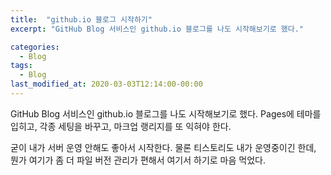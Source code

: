 ```yaml
---
title:  "github.io 블로그 시작하기"
excerpt: "GitHub Blog 서비스인 github.io 블로그를 나도 시작해보기로 했다."

categories:
  - Blog
tags:
  - Blog
last_modified_at: 2020-03-03T12:14:00-00:00
---
```


GitHub Blog 서비스인 github.io 블로그를 나도 시작해보기로 했다.
Pages에 테마를 입히고, 각종 세팅을 바꾸고, 마크업 랭리지를 또 익혀야 한다.

굳이 내가 서버 운영 안해도 좋아서 시작한다.
물론 티스토리도 내가 운영중이긴 한데, 뭔가 여기가 좀 더 파일 버전 관리가 편해서 여기서 하기로 마음 먹었다.
